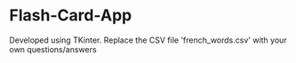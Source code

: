 # Flash-Card-App
Developed using TKinter.
Replace the CSV file 'french_words.csv' with your own questions/answers

